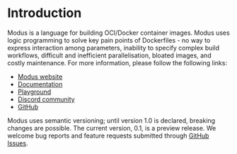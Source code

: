 # Introduction

Modus is a language for building OCI/Docker container images. Modus uses logic programming to solve key pain points of Dockerfiles - no way to express interaction among parameters, inability to specify complex build workflows, difficult and inefficient parallelisation, bloated images, and costly maintenance. For more information, please follow the following links:

- [Modus website](modus-continens.com)
- [Documentation](docs.modus-continens.com)
- [Playground](play.modus-continens.com)
- [Discord community](https://discord.gg/bXxwfVE9Kj)
- [GitHub](https://github.com/modus-continens/modus)

Modus uses semantic versioning; until version 1.0 is declared, breaking changes are possible. The current version, 0.1, is a preview release. We welcome bug reports and feature requests submitted through [GitHub Issues](https://github.com/mechtaev/modus/issues).
